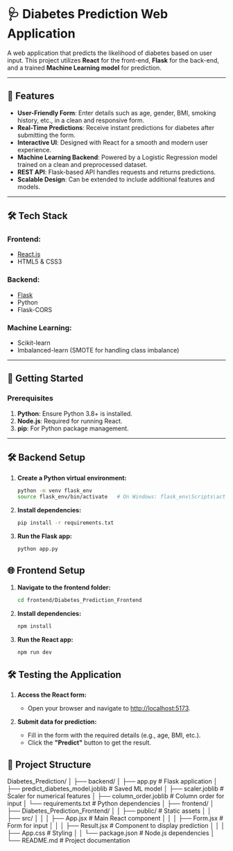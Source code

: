 # 🩺 Diabetes Prediction Web Application

A web application that predicts the likelihood of diabetes based on user input. This project utilizes **React** for the front-end, **Flask** for the back-end, and a trained **Machine Learning model** for prediction.

---

## 🌟 Features

- **User-Friendly Form**: Enter details such as age, gender, BMI, smoking history, etc., in a clean and responsive form.
- **Real-Time Predictions**: Receive instant predictions for diabetes after submitting the form.
- **Interactive UI**: Designed with React for a smooth and modern user experience.
- **Machine Learning Backend**: Powered by a Logistic Regression model trained on a clean and preprocessed dataset.
- **REST API**: Flask-based API handles requests and returns predictions.
- **Scalable Design**: Can be extended to include additional features and models.

---

## 🛠️ Tech Stack

### Frontend:
- [React.js](https://reactjs.org/)
- HTML5 & CSS3

### Backend:
- [Flask](https://flask.palletsprojects.com/)
- Python
- Flask-CORS

### Machine Learning:
- Scikit-learn
- Imbalanced-learn (SMOTE for handling class imbalance)

---

## 🚀 Getting Started

### Prerequisites
1. **Python**: Ensure Python 3.8+ is installed.
2. **Node.js**: Required for running React.
3. **pip**: For Python package management.

---

## 🛠️ Backend Setup

1. **Create a Python virtual environment:**
   ```bash
   python -m venv flask_env
   source flask_env/bin/activate   # On Windows: flask_env\Scripts\activate
2. **Install dependencies:**
    ```bash 
    pip install -r requirements.txt 
3. **Run the Flask app:**
    ```bash
    python app.py

## 🌐 Frontend Setup

1. **Navigate to the frontend folder:**
     ```bash
     cd frontend/Diabetes_Prediction_Frontend

2. **Install dependencies:**
     ```bash
     npm install
3. **Run the React app:**
    ```bash
    npm run dev

## 🛠️ Testing the Application

1. **Access the React form:**
   - Open your browser and navigate to [http://localhost:5173](http://localhost:5173).

2. **Submit data for prediction:**
   - Fill in the form with the required details (e.g., age, BMI, etc.).
   - Click the **"Predict"** button to get the result.

## 📂 Project Structure


Diabetes_Prediction/ │ ├── backend/ │ ├── app.py # Flask application │ ├── predict_diabetes_model.joblib # Saved ML model │ ├── scaler.joblib # Scaler for numerical features │ ├── column_order.joblib # Column order for input │ └── requirements.txt # Python dependencies │ ├── frontend/ │ ├── Diabetes_Prediction_Frontend/ │ │ ├── public/ # Static assets │ │ ├── src/ │ │ │ ├── App.jsx # Main React component │ │ │ ├── Form.jsx # Form for input │ │ │ ├── Result.jsx # Component to display prediction │ │ │ ├── App.css # Styling │ │ └── package.json # Node.js dependencies │ └── README.md # Project documentation
